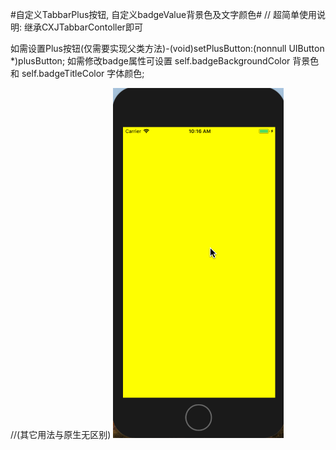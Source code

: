 #自定义TabbarPlus按钮, 自定义badgeValue背景色及文字颜色#
//  超简单使用说明: 继承CXJTabbarContoller即可

如需设置Plus按钮(仅需要实现父类方法)-(void)setPlusButton:(nonnull UIButton *)plusButton; 
如需修改badge属性可设置 self.badgeBackgroundColor 背景色 和 self.badgeTitleColor 字体颜色;

//(其它用法与原生无区别)
![Snip](https://github.com/dajun512/CXJTabbarController/blob/master/TabbarControllerImg.gif?raw=true)
